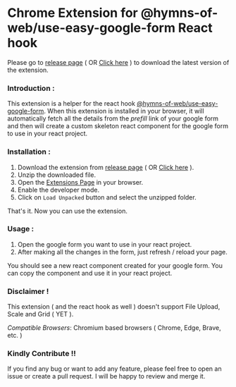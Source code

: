 # Chrome Extension for @hymns-of-web/use-easy-google-form React hook

Please go to [release page](https://github.com/hymnsOfWeb/useEasyGoogleForm-extension/releases/tag/latest) ( OR [Click here](https://github.com/hymnsOfWeb/useEasyGoogleForm-extension/releases/download/latest/extension.zip) ) to download the latest version of the extension.

### Introduction :
This extension is a helper for the react hook [@hymns-of-web/use-easy-google-form](https://www.npmjs.com/package/@hymns-of-web/use-easy-google-form). When this extension is installed in your browser, it will automatically fetch all the details from the *prefill* link of your google form and then will create a custom skeleton react component for the google form to use in your react project.

### Installation :

1. Download the extension from [release page](https://github.com/hymnsOfWeb/useEasyGoogleForm-extension/releases/tag/latest) ( OR [Click here](https://github.com/hymnsOfWeb/useEasyGoogleForm-extension/releases/download/latest/extension.zip) ).
2. Unzip the downloaded file.
3. Open the [Extensions Page](chrome://extensions/) in your browser.
4. Enable the developer mode. 
5. Click on `Load Unpacked` button and select the unzipped folder.

That's it. Now you can use the extension.

### Usage :

1. Open the google form you want to use in your react project.
2. After making all the changes in the form, just refresh / reload your page.

You should see a new react component created for your google form. You can copy the component and use it in your react project.


### Disclaimer !
This extension ( and the react hook as well ) doesn't support File Upload, Scale and Grid ( YET ).

_Compatible Browsers_: Chromium based browsers ( Chrome, Edge, Brave, etc. )

### Kindly Contribute !!
If you find any bug or want to add any feature, please feel free to open an issue or create a pull request. I will be happy to review and merge it.
